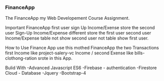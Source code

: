 ### FinanceApp
The FinanceApp my Web Developement Course Assignment.

Important
FinanceApp first user sign Up Income/Exense store the second user Sign-Up Income/Expense different store the first user second user Income/Expense table not show second user not table show first user.   

How to Use
Finance App use this mothed FinanceApp the two Transactions first Income like project-salery-vc Income / second Exense like bills-clothong-ration srote in this App.

Bulid With
-Advanced Javascript ES6
-Firebase - authentication
-Firestore Cloud - Database
-Jquery
-Bootstrap-4
